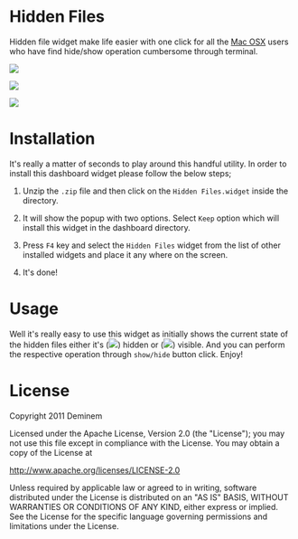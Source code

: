 Hidden Files
=======

Hidden file widget make life easier with one click for all the [Mac OSX][] users who have find hide/show operation cumbersome through terminal.

[![](http://picasaweb.google.com/117825226678500457307/SocialIcons#5619969936523653170)](http://picasaweb.google.com/117825226678500457307/SocialIcons#5619969936523653170)

[![](http://farm4.static.flickr.com/3447/3378092101_40a62a04b2_m.jpg)](http://farm4.static.flickr.com/3447/3378092101_b064d8e339_o.jpg)

[![](http://farm4.static.flickr.com/3447/3378092101_40a62a04b2_m.jpg)](http://farm4.static.flickr.com/3447/3378092101_b064d8e339_o.jpg)

Installation
=======

It's really a matter of seconds to play around this handful utility. In order to install this dashboard widget please follow the below steps;

1. Unzip the `.zip` file and then click on the `Hidden Files.widget` inside the directory.

2. It will show the popup with two options. Select `Keep` option which will install this widget in the dashboard directory.

3. Press `F4` key and select the `Hidden Files` widget from the list of other installed widgets and place it any where on the screen.

4. It's done!

Usage
=======

Well it's really easy to use this widget as initially shows the current state of the hidden files either it's ([![](https://picasaweb.google.com/117825226678500457307/SocialIcons#5619969967846437138)](https://picasaweb.google.com/117825226678500457307/SocialIcons#5619969967846437138)) hidden or ([![](https://picasaweb.google.com/117825226678500457307/SocialIcons#5619969946084839298)](https://picasaweb.google.com/117825226678500457307/SocialIcons#5619969946084839298)) visible. And you can perform the respective operation through `show/hide` button click. Enjoy!
  
License
=======

Copyright 2011 Deminem

Licensed under the Apache License, Version 2.0 (the "License"); you may not use this file except in compliance with the License. You may obtain a copy of the License at

http://www.apache.org/licenses/LICENSE-2.0

Unless required by applicable law or agreed to in writing, software distributed under the License is distributed on an "AS IS" BASIS, WITHOUT WARRANTIES OR CONDITIONS OF ANY KIND, either express or implied. See the License for the specific language governing permissions and limitations under the License.


[Mac OSX]: http://www.apple.com/macosx/
[Apace License, Version 2.0.]: http://www.apache.org/licenses/LICENSE-2.0.html